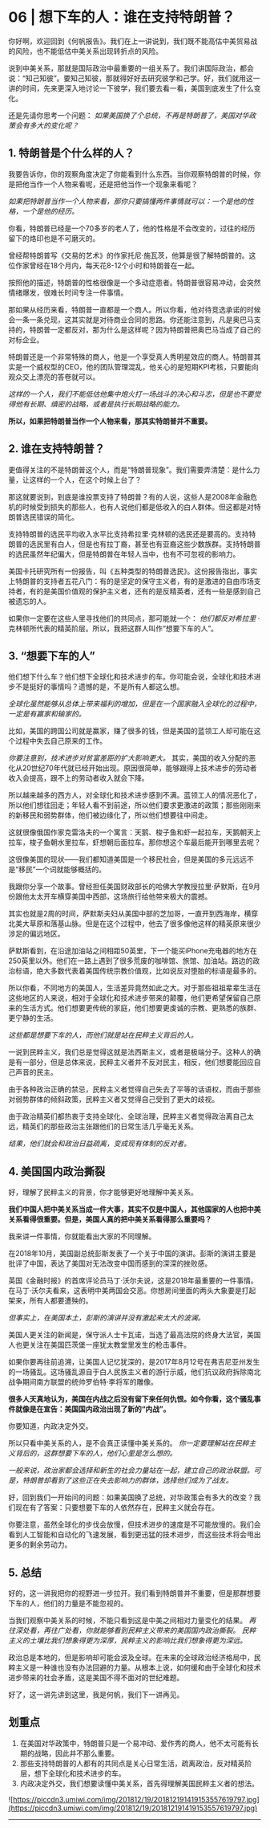 # 06 | 想下车的人：谁在支持特朗普？

你好啊，欢迎回到《何帆报告》。我们在上一讲说到，我们既不能高估中美贸易战的风险，也不能低估中美关系出现转折点的风险。

说到中美关系，那就是国际政治中最重要的一组关系了。我们讲国际政治，都会说：“知己知彼”。要知己知彼，那就得好好去研究彼学和己学。好，我们就用这一讲的时间，先来更深入地讨论一下彼学，我们要去看一看，美国到底发生了什么变化。

还是先请你思考一个问题： *如果美国换了个总统，不再是特朗普了，美国对华政策会有多大的变化呢？*

## 1. 特朗普是个什么样的人？

我要告诉你，你的观察角度决定了你能看到什么东西。当你观察特朗普的时候，你是把他当作一个人物来看呢，还是把他当作一个现象来看呢？

 *如果把特朗普当作一个人物来看，那你只要搞懂两件事情就可以：一个是他的性格，一个是他的经历。*

你看，特朗普已经是一个70多岁的老人了，他的性格是不会改变的，过往的经历留下的烙印也是不可磨灭的。

曾经帮特朗普写《交易的艺术》的作家托尼·施瓦茨，他算是很了解特朗普的。这位作家曾经在18个月内，每天花8-12个小时和特朗普在一起。

按照他的描述，特朗普的性格很像是一个多动症患者。特朗普很容易冲动，会突然情绪爆发，很难长时间专注一件事情。

那如果从经历来看，特朗普一直都是一个商人。所以你看，他对待竞选承诺的时候会一条一条兑现，这其实就是对待商业合同的思路。你还能注意到，凡是奥巴马支持的，特朗普一定都反对，那为什么是这样呢？因为特朗普把奥巴马当成了自己的对标企业。

特朗普还是一个非常特殊的商人，他是一个享受真人秀明星效应的商人。特朗普其实是一个威权型的CEO，他的团队管理混乱，他关心的是短期KPI考核，只要能向观众交上漂亮的答卷就可以。

 *这样的一个人，我们不能低估他集中炮火打一场战斗的决心和斗志，但是也不要觉得他有长期、缜密的战略，或者是执行长期战略的能力。* 

 **所以，如果把特朗普当作一个人物来看，那其实特朗普并不重要。**

## 2. 谁在支持特朗普？

更值得关注的不是特朗普这个人，而是“特朗普现象”。我们需要弄清楚：是什么力量，让这样的一个人，在这个时候上台了？

那这就要说到，到底是谁投票支持了特朗普？有的人说，这些人是2008年金融危机的时候受到损失的那些人，也有人说他们都是低收入的白人群体。但这都是对特朗普选民错误的简化。

支持特朗普的选民平均收入水平比支持希拉里·克林顿的选民还是要高的。支持特朗普的选民里有白人，但是也有拉丁裔，甚至也有亚裔这些少数族群。支持特朗普的选民虽然年纪偏大，但是特朗普在年轻人当中，也有不可忽视的影响力。

美国卡托研究所有一份报告，叫《五种类型的特朗普选民》。这份报告指出，事实上特朗普的支持者五花八门：有的是坚定的保守主义者，有的是激进的自由市场支持者，有的是美国价值观的保护主义者，还有的是反精英者，还有一些是感到自己被遗忘的人。

如果你一定要在这些人里寻找他们的共同点，那可能就一个： *他们都反对希拉里* ·克林顿所代表的精英阶层。所以，我把这群人叫作“想要下车的人”。

## 3. “想要下车的人”

他们想下什么车？他们想下全球化和技术进步的车。你可能会说，全球化和技术进步不是挺好的事情吗？遗憾的是，不是所有人都这么想。

 *全球化虽然能够从总体上带来福利的增加，但是在一个国家融入全球化的过程中，一定是有赢家和输家的。*

比如，美国的跨国公司就是赢家，赚了很多的钱，但是美国的蓝领工人却可能在这个过程中失去自己原来的工作。

 *你要注意到，技术进步对贫富差距的扩大影响更大。* 其实，美国的收入分配的恶化从20世纪70年代就已经开始出现。原因很简单，能够跟得上技术进步的劳动者收入会提高，跟不上的劳动者收入就会下降。

所以越来越多的西方人，对全球化和技术进步感到不满。蓝领工人的情况恶化了，所以他们想往回走；年轻人看不到前途，所以他们要求更激进的政策；那些刚刚来的新移民和弱势群体，他们被边缘化了，所以他们想要往中间走。

这就很像俄国作家克雷洛夫的一个寓言：天鹅、梭子鱼和虾一起拉车，天鹅朝天上拉车，梭子鱼朝水里拉车，虾想朝后面拉车。那你想这个车最后能开到哪里去呢？

这很像美国的现状——我们都知道美国是一个移民社会，但是美国的多元远远不是“移民”一个词就能够概括的。

我跟你分享一个故事。曾经担任美国财政部长的哈佛大学教授拉里·萨默斯，在9月份跟他太太开车横穿美国中西部，这场旅行给他带来极大的震撼。

其实也就是2周的时间，萨默斯夫妇从美国中部的芝加哥，一直开到西海岸，横穿北美大草原和落基山脉。但是在这个过程中，他去了很多像他这样的精英原来很少涉足的偏远地区。

萨默斯看到，在沿途加油站之间相距50英里，下一个能买iPhone充电器的地方在250英里以外。他们在一路上遇到了很多荒废的咖啡馆、旅馆、加油站。路边的政治标语，绝大多数代表着美国传统宗教价值观，比如说反对堕胎的标语是最多的。

所以你看，不同地方的美国人，生活差异竟然如此之大。对于那些祖祖辈辈生活在这些地区的人来说，相对于全球化和技术进步带来的颠覆，他们更希望保留自己原来的生活方式。他们想要更传统的家庭，他们想要更虔诚的宗教、更熟悉的族群、更宁静的生活。

 *这些都是想要下车的人，而他们就是站在民粹主义背后的人。*

一说到民粹主义，我们总是觉得这就是法西斯主义，或者是极端分子。这种人的确是有一部分，但是总体来说，民粹主义者并不反对民主，相反，他们想要能回应自己声音的民主。

由于各种政治正确的禁忌，民粹主义者觉得自己失去了平等的话语权，而由于那些对弱势群体的倾斜政策，民粹主义者又觉得自己受到了更大的歧视。

由于政治精英们都热衷于支持全球化、全球治理，民粹主义者觉得政治离自己太远，精英们的那些政治主张跟他们的日常生活几乎毫无关系。

 *结果，他们就会和政治日益疏离，变成现有体制的反对者。*

## 4. 美国国内政治撕裂

好，理解了民粹主义的背景，你才能够更好地理解中美关系。

 **我们中国人把中美关系当成一件大事，其实不仅是中国人，其他国家的人也把中美关系看得很重要。但是，美国人真的把中美关系看得那么重要吗？**

我来讲一件事情，你就能看出大家的不同理解。

在2018年10月，美国副总统彭斯发表了一个关于中国的演讲。彭斯的演讲主要是批评了中国，表达了美国对无法改变中国而感到的深深的挫败感。

英国《金融时报》的首席评论员马丁·沃尔夫说，这是2018年最重要的一件事情。在马丁·沃尔夫看来，这表明中美两国会交恶。你想房间里面的两头大象要是打起架来，所有人都要遭殃的。

 *但事实上，在美国本土，彭斯的演讲并没有激起来太大的波澜。*

美国人更关注的新闻是，保守派人士卡瓦诺，当选了最高法院的终身大法官，美国人也更关注在美国匹茨堡一座犹太教堂里发生的枪击事件。

如果你要再往前追溯，让美国人记忆犹深的，是2017年8月12号在弗吉尼亚州发生的一场骚乱。这场骚乱源自于白人民族主义者的游行示威，他们抗议政府拆除南北战争期间南方联盟的统帅罗伯特·李将军的雕像。

 **很多人天真地认为，美国在内战之后没有留下来任何仇恨。如今你看，这个骚乱事件就像是在宣告：美国国内政治出现了新的“内战”。**

你要知道，内政决定外交。

所以只看中美关系的人，是不会真正读懂中美关系的。 *你一定要理解站在民粹主义背后的，这群想要下车的人，他们心里是怎么想的。*

 *一般来说，政治家都会选择和新生的社会力量站在一起，建立自己的政治联盟。可是，特朗普却看到了这些正在失去影响力的群体，选择他们成为了战友。*

好，回到我们一开始问的问题：如果美国换了总统，对华政策会有多大的改变？我们现在有了答案：只要想要下车的人依然存在，民粹主义就会存在。

你要注意，虽然全球化的步伐会放慢，但技术进步的速度是不可能放慢的。我们会看到人工智能和自动化的飞速发展，看到更迅猛的技术进步，而这些技术将会甩出更多的剩余劳动力。

## 5. 总结

好的，这一讲我把你的视野进一步拉开。我们看到特朗普并不重要，但是那群想要下车的人，他们的力量是不能忽视的。

当我们观察中美关系的时候，不能只看到这是中美之间相对力量变化的结果。 *再往深处看，再往广处看，你就能够看到民粹主义带来的美国国内政治撕裂。*  *民粹主义的土壤比我们想象得更为深厚，民粹主义的影响比我们想象得更为深远。*

政治总是本地的，但是影响却可能会波及全球。在未来的全球政治经济格局中，民粹主义是一种谁也没有办法回避的力量。从根本上说，如何缓和由于全球化和技术进步带来的社会矛盾，这是美国不得不面对的世纪难题。

好了，这一讲先讲到这里，我是何帆，我们下一讲再见。

## 划重点

1. 在美国对华政策中，特朗普只是一个易冲动、爱作秀的商人，他不太可能有长期的战略，因此并不那么重要。
2. 那些支持特朗普的人都有的共同点是关心日常生活，疏离政治，反对精英阶层，想下全球化和技术进步的车。
3. 内政决定外交，我们想要读懂中美关系，首先得理解美国民粹主义者的想法。
 

![https://piccdn3.umiwi.com/img/201812/19/201812191419153557619797.jpg](https://piccdn3.umiwi.com/img/201812/19/201812191419153557619797.jpg)

---
